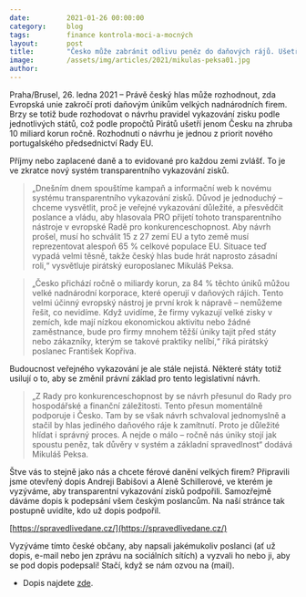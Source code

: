 ```yaml
---
date:         2021-01-26 00:00:00
category:     blog
tags:         finance kontrola-moci-a-mocných 
layout:       post
title:        "Česko může zabránit odlivu peněz do daňových rájů. Ušetřilo by se na roční plat pro 20 tisíc zdravotních sester"
image:        /assets/img/articles/2021/mikulas-peksa01.jpg
author:       
---
```




Praha/Brusel, 26. ledna 2021 – Právě český hlas může rozhodnout, zda Evropská unie zakročí proti daňovým únikům velkých nadnárodních firem. Brzy se totiž bude rozhodovat o návrhu pravidel vykazování zisku podle jednotlivých států, což podle propočtů Pirátů ušetří jenom Česku na zhruba 10 miliard korun ročně. Rozhodnutí o návrhu je jednou z priorit nového portugalského předsednictví Rady EU.

Příjmy nebo zaplacené daně a to evidované pro každou zemi zvlášť. To je ve zkratce nový systém transparentního vykazování zisků.

> „Dnešním dnem spouštíme kampaň a informační web k novému systému transparentního vykazování zisků. Důvod je jednoduchý – chceme vysvětlit, proč je veřejné vykazování důležité, a přesvědčit poslance a vládu, aby hlasovala PRO přijetí tohoto transparentního nástroje v evropské Radě pro konkurenceschopnost. Aby návrh prošel, musí ho schválit 15 z 27 zemí EU a tyto země musí reprezentovat alespoň 65 % celkové populace EU. Situace teď vypadá velmi těsně, takže český hlas bude hrát naprosto zásadní roli,“ vysvětluje pirátský europoslanec Mikuláš Peksa.

> „Česko přichází ročně o miliardy korun, za 84 % těchto úniků můžou velké nadnárodní korporace, které operují v daňových rájích. Tento velmi účinný evropský nástroj je první krok k nápravě – nemůžeme řešit, co nevidíme. Když uvidíme, že firmy vykazují velké zisky v zemích, kde mají nízkou ekonomickou aktivitu nebo žádné zaměstnance, bude pro firmy mnohem těžší úniky tajit před státy nebo zákazníky, kterým se takové praktiky nelíbí,“ říká pirátský poslanec František Kopřiva.

Budoucnost veřejného vykazování je ale stále nejistá. Některé státy totiž usilují o to, aby se změnil právní základ pro tento legislativní návrh. 

> „Z Rady pro konkurenceschopnost by se návrh přesunul do Rady pro hospodářské a finanční záležitosti. Tento přesun momentálně podporuje i Česko. Tam by se však návrh schvaloval jednomyslně a stačil by hlas jediného daňového ráje k zamítnutí. Proto je důležité hlídat i správný proces. A nejde o málo – ročně nás úniky stojí jak spoustu peněz, tak důvěry v systém a základní spravedlnost“ dodává Mikuláš Peksa.

Štve vás to stejně jako nás a chcete férové danění velkých firem? Připravili jsme otevřený dopis Andreji Babišovi a Aleně Schillerové, ve kterém je vyzýváme, aby transparentní vykazování zisků podpořili. Samozřejmě dáváme dopis k podepsání všem českým poslancům. Na naší stránce tak postupně uvidíte, kdo už dopis podpořil.

[https://spravedlivedane.cz/](https://spravedlivedane.cz/)

Vyzýváme tímto české občany, aby napsali jakémukoliv poslanci (ať už dopis, e-mail nebo jen zprávu na sociálních sítích) a vyzvali ho nebo ji, aby se pod dopis podepsali! Stačí, když se nám ozvou na (mail).

* Dopis najdete [zde](https://www.pirati.cz/assets/pdf/dopis-danove-raje.pdf).

